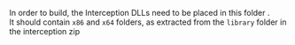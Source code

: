 In order to build, the Interception DLLs need to be placed in this folder .  
It should contain `x86` and `x64` folders, as extracted from the `library` folder in the interception zip